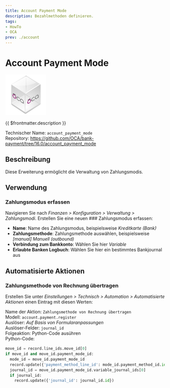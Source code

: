 ```yaml
---
title: Account Payment Mode
description: Bezahlmethoden definieren.
tags:
- HowTo
- OCA
prev: ./account
---
```

# Account Payment Mode
![icon_oca_app](attachments/icon_oca_app.png)

{{ $frontmatter.description }}

Technischer Name: `account_payment_mode`\
Repository: <https://github.com/OCA/bank-payment/tree/16.0/account_payment_mode>

## Beschreibung

Diese Erweiterung ermöglicht die Verwaltung von Zahlungsmodis.

## Verwendung

### Zahlungsmodus erfassen

Navigieren Sie nach *Finanzen > Konfiguration > Verwaltung > Zahlungsmodi*. Erstellen Sie eine neuen ### Zahlungsmodus erfassen:

* **Name**: Name des Zahlungsmodus, beispielsweise *Kreditkarte (Bank)*
* **Zahlungsmethode**: Zahlungsmethode auswählen, beispielsweise *\[manual\] Manuell (outbound)*
* **Verbindung zum Bankkonto**: Wählen Sie hier *Variable*
* **Erlaubte Banken Logbuch**: Wählen Sie hier ein bestimmtes Bankjournal aus

## Automatisierte Aktionen

### Zahlungsmethode von Rechnung übertragen

Erstellen Sie unter *Einstellungen > Technisch > Automation > Automatisierte Aktionen* einen Eintrag mit diesen Werten:

Name der Aktion: `Zahlungsmethode von Rechnung übertragen`\
Modell: `account.payment.register`\
Auslöser: *Auf Basis von Formularanpassungen*\
Auslöser-Felder: `journal_id`\
Folgeaktion: Python-Code ausühren\
Python-Code:

```python
move_id = record.line_ids.move_id[0]
if move_id and move_id.payment_mode_id:
  mode_id = move_id.payment_mode_id
  record.update({'payment_method_line_id': mode_id.payment_method_id.id})
  journal_id = move_id.payment_mode_id.variable_journal_ids[0]
  if journal_id:
    record.update({'journal_id': journal_id.id})
```